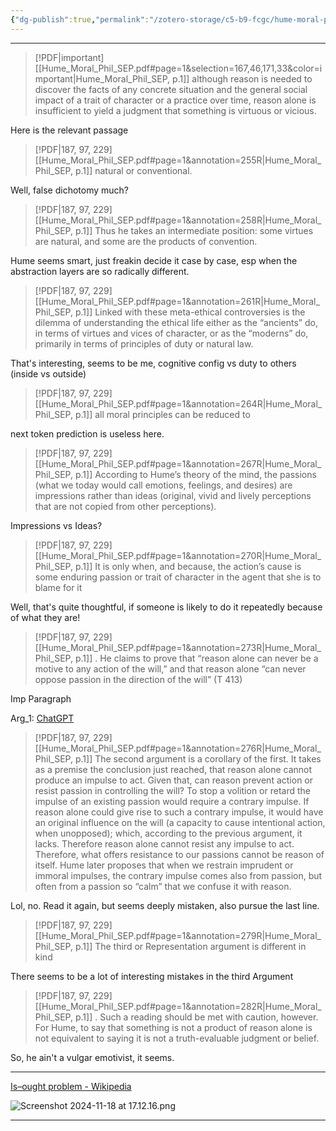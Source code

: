 ```yaml
---
{"dg-publish":true,"permalink":"/zotero-storage/c5-b9-fcgc/hume-moral-phil-sep/","noteIcon":""}
---
```


---
> [!PDF|important] [[Hume_Moral_Phil_SEP.pdf#page=1&selection=167,46,171,33&color=important|Hume_Moral_Phil_SEP, p.1]]
> although reason is needed to discover the facts of any concrete situation and the general social impact of a trait of character or a practice over time, reason alone is insufficient to yield a judgment that something is virtuous or vicious.

Here is the relevant passage

> [!PDF|187, 97, 229] [[Hume_Moral_Phil_SEP.pdf#page=1&annotation=255R|Hume_Moral_Phil_SEP, p.1]]
>  natural or conventional.

Well, false dichotomy much? 

> [!PDF|187, 97, 229] [[Hume_Moral_Phil_SEP.pdf#page=1&annotation=258R|Hume_Moral_Phil_SEP, p.1]]
>  Thus he takes an intermediate position: some virtues are natural, and some are the products of convention.

Hume seems smart, just freakin decide it case by case, esp when the abstraction layers are so radically different.

> [!PDF|187, 97, 229] [[Hume_Moral_Phil_SEP.pdf#page=1&annotation=261R|Hume_Moral_Phil_SEP, p.1]]
> Linked with these meta-ethical controversies is the dilemma of understanding the ethical life either as the “ancients” do, in terms of virtues and vices of character, or as the “moderns” do, primarily in terms of principles of duty or natural law.

That's interesting, seems to be me, cognitive config vs duty to others (inside vs outside)

> [!PDF|187, 97, 229] [[Hume_Moral_Phil_SEP.pdf#page=1&annotation=264R|Hume_Moral_Phil_SEP, p.1]]
> all moral principles can be reduced to 

next token prediction is useless here. 

> [!PDF|187, 97, 229] [[Hume_Moral_Phil_SEP.pdf#page=1&annotation=267R|Hume_Moral_Phil_SEP, p.1]]
> According to Hume’s theory of the mind, the passions (what we today would call emotions, feelings, and desires) are impressions rather than ideas (original, vivid and lively perceptions that are not copied from other perceptions).

Impressions vs Ideas?

> [!PDF|187, 97, 229] [[Hume_Moral_Phil_SEP.pdf#page=1&annotation=270R|Hume_Moral_Phil_SEP, p.1]]
> It is only when, and because, the action’s cause is some enduring passion or trait of character in the agent that she is to blame for it

Well, that's quite thoughtful, if someone is likely to do it repeatedly because of what they are!

> [!PDF|187, 97, 229] [[Hume_Moral_Phil_SEP.pdf#page=1&annotation=273R|Hume_Moral_Phil_SEP, p.1]]
> . He claims to prove that “reason alone can never be a motive to any action of the will,” and that reason alone “can never oppose passion in the direction of the will” (T 413)

Imp Paragraph

Arg_1: [ChatGPT](https://chatgpt.com/c/671a094c-3acc-800b-9539-a9029b548ccf)

> [!PDF|187, 97, 229] [[Hume_Moral_Phil_SEP.pdf#page=1&annotation=276R|Hume_Moral_Phil_SEP, p.1]]
> The second argument is a corollary of the first. It takes as a premise the conclusion just reached, that reason alone cannot produce an impulse to act. Given that, can reason prevent action or resist passion in controlling the will? To stop a volition or retard the impulse of an existing passion would require a contrary impulse. If reason alone could give rise to such a contrary impulse, it would have an original influence on the will (a capacity to cause intentional action, when unopposed); which, according to the previous argument, it lacks. Therefore reason alone cannot resist any impulse to act. Therefore, what offers resistance to our passions cannot be reason of itself. Hume later proposes that when we restrain imprudent or immoral impulses, the contrary impulse comes also from passion, but often from a passion so “calm” that we confuse it with reason.

Lol, no. Read it again, but seems deeply mistaken, also pursue the last line. 

> [!PDF|187, 97, 229] [[Hume_Moral_Phil_SEP.pdf#page=1&annotation=279R|Hume_Moral_Phil_SEP, p.1]]
> The third or Representation argument is different in kind

There seems to be a lot of interesting mistakes in the third Argument

> [!PDF|187, 97, 229] [[Hume_Moral_Phil_SEP.pdf#page=1&annotation=282R|Hume_Moral_Phil_SEP, p.1]]
> . Such a reading should be met with caution, however. For Hume, to say that something is not a product of reason alone is not equivalent to saying it is not a truth-evaluable judgment or belief.

So, he ain't a vulgar emotivist, it seems. 

---

[Is–ought problem - Wikipedia](https://en.wikipedia.org/wiki/Is–ought_problem)

![Screenshot 2024-11-18 at 17.12.16.png](/img/user/Attachments/Screenshot%202024-11-18%20at%2017.12.16.png)



----
